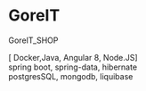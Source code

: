 # GoreIT

GoreIT_SHOP

[ Docker,Java, Angular 8, Node.JS] \
spring boot, spring-data, hibernate \
postgresSQL, mongodb, liquibase 
